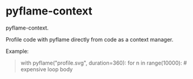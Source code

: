 # pyflame-context

pyflame-context.

Profile code with pyflame directly from code as a context manager.

Example:

> with pyflame("profile.svg", duration=360):
>     for n in range(10000):
>         # expensive loop body


